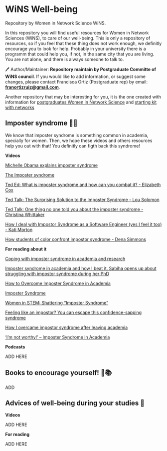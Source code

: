 
# WiNS Well-being 

Repository by Women in Network Science WiNS.

In this repository you will find useful resources for Women in Network
Sciences (WiNS), to care of our well-being. This is only a repository of resources, 
so if you feel that these thing does not work enough, we definitly encourage you to look for help. 
Probably in your university there is a programm that could help you, if not, in the same city that you are living. 
You are not alone, and there is always someone to talk to. 

🖊 Author/Maintainer: **Repository maintain by Postgraduate Committe of
WiNS council**. If you would like to add information, or suggest some
changes, please contact Francisca Ortiz (Postgraduate rep) by email:
**<franortizruiz@gmail.com>**.

Another repository that may be interesting for you, it is the one
created with information for [postgraduates Women in Network
Science](https://github.com/FranciscaOrtizRuiz/wins_postgraduate) and 
[starting kit with networks](https://github.com/FranciscaOrtizRuiz/wins_startingwithnetworks)

## Imposter syndrome 🌻📖

We know that imposter syndrome is something common in academia, specially for women. 
Then, we hope these videos and others resources help you out with that! You definitly can figth back this syndrome! 

**Videos**

[Michelle Obama explains imposter syndrome](https://www.youtube.com/watch?v=dumm_XfHkmY)

[The Imposter syndrome](https://www.youtube.com/watch?v=eqhUHyVpAwE)

[Ted Ed: What is imposter syndrome and how can you combat it? - Elizabeth Cox](https://www.youtube.com/watch?v=ZQUxL4Jm1Lo)

[Ted Talk: The Surprising Solution to the Imposter Syndrome - Lou Solomon](https://www.youtube.com/watch?v=whyUPLJZljE)

[Ted Talk: One thing no one told you about the imposter syndrome - Christina Whittaker](https://www.youtube.com/watch?v=OMzoyiAS878)

[How I deal with Impostor Syndrome as a Software Engineer (yes I feel it too) - Kati Morton](https://www.youtube.com/watch?v=DYPdsCN69lc)

[How students of color confront impostor syndrome - Dena Simmons](https://www.youtube.com/watch?v=8sQ2p89P0Us)

**For reading about it**

[Coping with imposter syndrome in academia and research](https://portlandpress.com/biochemist/article/42/3/62/225249/Coping-with-imposter-syndrome-in-academia-and)

[Imposter syndrome in academia and how I beat it. Sabiha opens up about struggling with impostor syndrome during her PhD](https://thelifeofscience.com/2020/05/30/imposter-syn-academia/)

[How to Overcome Imposter Syndrome in Academia](https://www.enago.com/academy/overcome-imposter-syndrome/)

[Imposter Syndrome](https://www.imperial.ac.uk/students/success-guide/pgr/professional-development/imposter-syndrome/)

[Women in STEM: Shattering “Imposter Syndrome”](https://www.nyas.org/magazines/beyond-2030-sustainable-development-for-the-next-frontier/women-in-stem-shattering-imposter-syndrome/)

[Feeling like an impostor? You can escape this confidence-sapping syndrome](https://www.theguardian.com/commentisfree/2017/sep/19/fraud-impostor-syndrome-confidence-self-esteem)

[How I overcame impostor syndrome after leaving academia](https://www.nature.com/articles/d41586-019-03036-y)

[‘I’m not worthy!’ – Imposter Syndrome in Academia](https://researchwhisperer.org/2016/02/02/imposter-syndrome/)

**Podcasts**

ADD HERE

## Books to encourage yourself! 🌻📚

ADD

## Advices of well-being during your studies 🔭

**Videos**

ADD HERE

**For reading**

ADD HERE


